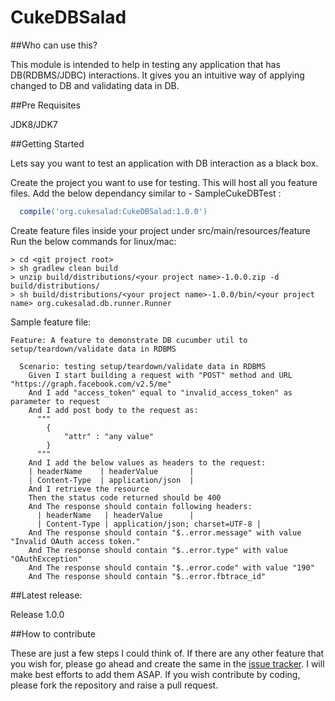 # CukeDBSalad
##Who can use this?

This module is intended to help in testing any application that has DB(RDBMS/JDBC) interactions. It gives you an intuitive way of applying changed to DB and validating data in DB. 

##Pre Requisites

JDK8/JDK7

##Getting Started

Lets say you want to test an application with DB interaction as a black box.

Create the project you want to use for testing. This will host all you feature files.
Add the below dependancy similar to - SampleCukeDBTest :
```gradle
  compile('org.cukesalad:CukeDBSalad:1.0.0')
```
Create feature files inside your project under src/main/resources/feature
Run the below commands for linux/mac:
```shell
> cd <git project root>
> sh gradlew clean build
> unzip build/distributions/<your project name>-1.0.0.zip -d build/distributions/
> sh build/distributions/<your project name>-1.0.0/bin/<your project name> org.cukesalad.db.runner.Runner
```
Sample feature file:
```gherkin
Feature: A feature to demonstrate DB cucumber util to setup/teardown/validate data in RDBMS

  Scenario: testing setup/teardown/validate data in RDBMS
    Given I start building a request with "POST" method and URL "https://graph.facebook.com/v2.5/me"
    And I add "access_token" equal to "invalid_access_token" as parameter to request
    And I add post body to the request as:
      """
        {
            "attr" : "any value"
        }
      """
    And I add the below values as headers to the request:
    | headerName    | headerValue       |
    | Content-Type  | application/json  |
    And I retrieve the resource
    Then the status code returned should be 400
    And The response should contain following headers:
      | headerName   | headerValue      |
      | Content-Type | application/json; charset=UTF-8 |
    And The response should contain "$..error.message" with value "Invalid OAuth access token."
    And The response should contain "$..error.type" with value "OAuthException"
    And The response should contain "$..error.code" with value "190"
    And The response should contain "$..error.fbtrace_id"
```

##Latest release:

Release 1.0.0

##How to contribute

These are just a few steps I could think of. If there are any other feature that you wish for, please go ahead and create the same in the [issue tracker](https://github.com/cukesalad/CukeDBSalad/issues). I will make best efforts to add them ASAP. If you wish contribute by coding, please fork the repository and raise a pull request.

